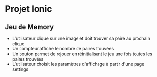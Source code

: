 <h1> Projet Ionic </h1>

<h2> Jeu de Memory </h2>

<ul>
<li>L'utilisateur clique sur une image et doit trouver sa paire au prochain clique</li>
<li>Un compteur affiche le nombre de paires trouvées </li>
<li>Un bouton permet de rejouer en réinitialisant le jeu une fois toutes les paires trouvées</li>
<li>L'utilisateur choisit les paramètres d'affichage à partir d'une page settings</li>
</ul>
